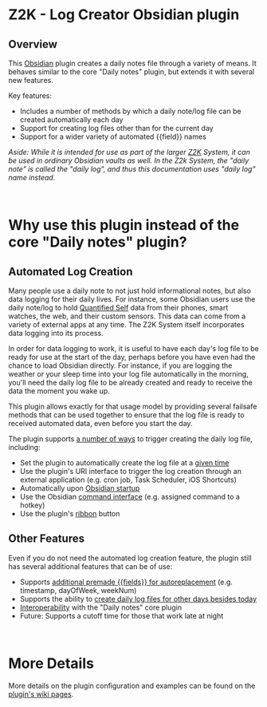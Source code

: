 # Z2K - Log Creator Obsidian plugin

## Overview
This [Obsidian](https//obsidian.md) plugin creates a daily notes file through a variety of means. It behaves similar to the core "Daily notes" plugin, but extends it with several new features.

Key features:
- Includes a number of methods by which a daily note/log file can be created automatically each day
- Support for creating log files other than for the current day
- Support for a wider variety of automated {{field}} names


*Aside: While it is intended for use as part of the larger [Z2K](https://z2k.dev) System, it can be used in ordinary Obsidian vaults as well. In the Z2k System, the "daily note" is called the "daily log", and thus this documentation uses "daily log" name instead.*

&nbsp;
# Why use this plugin instead of the core "Daily notes" plugin?

## **Automated Log Creation**
Many people use a daily note to not just hold informational notes, but also data logging for their daily lives. For instance, some Obsidian users use the daily note/log to hold [Quantified Self](https://en.wikipedia.org/wiki/Quantified_self) data from their phones, smart watches, the web, and their custom sensors. This data can come from a variety of external apps at any time. The Z2K System itself incorporates data logging into its process.

In order for data logging to work, it is useful to have each day's log file to be ready for use at the start of the day, perhaps before you have even had the chance to load Obsidian directly. For instance, if you are logging the weather or your sleep time into your log file automatically in the morning, you'll need the daily log file to be already created and ready to receive the data the moment you wake up. 

This plugin allows exactly for that usage model by providing several failsafe methods that can be used together to ensure that the log file is ready to received automated data, even before you start the day.

The plugin supports [a number of ways](https://github.com/z2k-gwp/obsidian-z2k-log-creator/wiki/Sample-Log-Creation-Triggers) to trigger creating the daily log file, including: 
- Set the plugin to automatically create the log file at a [given time](https://github.com/z2k-gwp/obsidian-z2k-log-creator/wiki/Time-Trigger)
- Use the plugin's URI interface to trigger the log creation through an external application (e.g. cron job, Task Scheduler, iOS Shortcuts)
- Automatically upon [Obsidian startup](https://github.com/z2k-gwp/obsidian-z2k-log-creator/wiki/Startup-Trigger)
- Use the Obsidian [command interface](https://github.com/z2k-gwp/obsidian-z2k-log-creator/wiki/Command-Trigger) (e.g. assigned command to a hotkey)
- Use the plugin's [ribbon](https://github.com/z2k-gwp/obsidian-z2k-log-creator/wiki/Ribbon-Trigger) button

## **Other Features**
Even if you do not need the automated log creation feature, the plugin still has several additional features that can be of use:
- Supports [additional premade {{fields}} for autoreplacement](https://github.com/z2k-gwp/obsidian-z2k-log-creator/wiki/Automated-Field-Replacements) (e.g. timestamp, dayOfWeek, weekNum)
- Supports the ability to [create daily log files for other days besides today](https://github.com/z2k-gwp/obsidian-z2k-log-creator/wiki/Creating-Past-Log-Files)
- [Interoperability](https://github.com/z2k-gwp/obsidian-z2k-log-creator/wiki/Interoperability-with-the-Daily-Notes-core-plugin) with the "Daily notes" core plugin
- Future: Supports a cutoff time for those that work late at night


&nbsp;
# More Details
More details on the plugin configuration and examples can be found on the [plugin's wiki pages](https://github.com/z2k-gwp/obsidian-z2k-log-creator/wiki).
